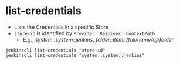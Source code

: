 # list-credentials

- Lists the Credentials in a specific Store
- `store-id` is identified by `Provider::Resolver::ContextPath`
  - E.g., _system::system::jenkins_, _folder::item::/full/name/of/folder_

```shell
jenkinscli list-credentials "store-id"
jenkinscli list-credentials "system::system::jenkins"
```
